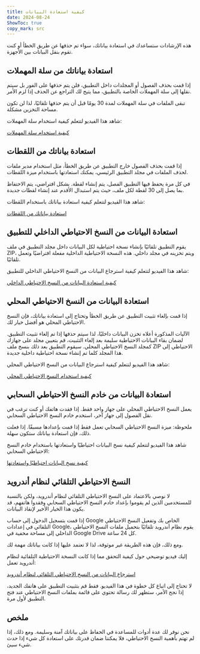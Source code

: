 ```yaml
---
title: كيفية استعادة البيانات  
date: 2024-08-24
ShowToc: true
copy_mark: src
---
```


هذه الإرشادات ستساعدك في استعادة بياناتك، سواء تم حذفها عن طريق الخطأ أو كنت تقوم بنقل البيانات بين الأجهزة.

## استعادة بياناتك من سلة المهملات

إذا قمت بحذف الفصول أو المجلدات داخل التطبيق، فلن يتم حذفها على الفور بل سيتم نقلها إلى سلة المهملات الخاصة بالتطبيق، مما يتيح لك التراجع عن الحذف إذا لزم الأمر.

تبقى الملفات في سلة المهملات لمدة 30 يومًا قبل أن يتم حذفها تلقائيًا، لذا لن تكون مساحة التخزين مشكلة.

شاهد هذا الفيديو لتتعلم كيفية استخدام سلة المهملات:

[كيفية استخدام سلة المهملات](https://youtube.com/shorts/WUrHmY4-T30?feature=share)

## استعادة بياناتك من اللقطات

إذا قمت بحذف الفصول خارج التطبيق عن طريق الخطأ، مثل استخدام مدير ملفات لحذف الملفات في مجلد التطبيق الرئيسي، يمكنك استعادتها باستخدام ميزة اللقطات.

في كل مرة يحفظ فيها التطبيق الفصل، يتم إنشاء لقطة. بشكل افتراضي، يتم الاحتفاظ بما يصل إلى 30 لقطة لكل ملف، حيث يتم استبدال الأقدم عند إنشاء لقطات جديدة.

شاهد هذا الفيديو لتتعلم كيفية استعادة بياناتك باستخدام اللقطات:

[استعادة بياناتك من اللقطات](https://youtu.be/QRlzmj-Vp88)

## استعادة البيانات من النسخ الاحتياطي الداخلي للتطبيق

يقوم التطبيق تلقائيًا بإنشاء نسخة احتياطية لكل البيانات داخل مجلد التطبيق في ملف ZIP، ويتم تخزينه في مجلد داخلي. هذه النسخة الاحتياطية الداخلية مفعلة افتراضيًا وتعمل تلقائيًا.

شاهد هذا الفيديو لتتعلم كيفية استرجاع البيانات من النسخ الاحتياطي الداخلي للتطبيق:

[كيفية استعادة البيانات من النسخ الاحتياطي الداخلي](https://youtube.com/shorts/GAOLcbpsCHQ?feature=share)

## استعادة البيانات من النسخ الاحتياطي المحلي

إذا قمت بإلغاء تثبيت التطبيق عن طريق الخطأ وتحتاج إلى استعادة بياناتك، فإن النسخ الاحتياطي المحلي هو أفضل خيار لك.

الآليات المذكورة أعلاه تخزن البيانات داخليًا، لذا سيتم حذفها إذا تم إلغاء تثبيت التطبيق. لضمان بقاء البيانات الاحتياطية سليمة بعد إلغاء التثبيت، قم بتعيين مجلد على جهازك كمجلد النسخ الاحتياطي المحلي. سيقوم التطبيق بعد ذلك بنسخ ملف ZIP الاحتياطي إلى هذا المجلد كلما تم إنشاء نسخة احتياطية داخلية جديدة.

شاهد هذا الفيديو لتتعلم كيفية استرجاع البيانات من النسخ الاحتياطي المحلي:

[كيفية استخدام النسخ الاحتياطي المحلي](https://youtu.be/Y-M5V3OKWM8)

## استعادة البيانات من خادم النسخ الاحتياطي السحابي

يعمل النسخ الاحتياطي المحلي على جهاز واحد فقط. إذا فقدت هاتفك أو كنت ترغب في نقل الفصول إلى جهاز آخر، استخدم خادم النسخ الاحتياطي السحابي.

ملحوظة: ميزة النسخ الاحتياطي السحابي تعمل فقط إذا قمت بإعدادها مسبقًا. إذا فعلت ذلك، فإن استعادة بياناتك ستكون سهلة.

شاهد هذا الفيديو لتتعلم كيفية نسخ البيانات احتياطيًا واستعادتها باستخدام خادم النسخ الاحتياطي السحابي:

[كيفية نسخ البيانات احتياطيًا واستعادتها](https://youtube.com/shorts/F2UTxySivO4)

## النسخ الاحتياطي التلقائي لنظام أندرويد

لا نوصي بالاعتماد على النسخ الاحتياطي التلقائي لنظام أندرويد، ولكن بالنسبة للمستخدمين الذين لم يقوموا بإعداد خادم النسخ الاحتياطي السحابي وفقدوا هاتفهم، قد يكون هذا الخيار الأخير لإنقاذ البيانات.

إذا قمت بتسجيل الدخول إلى حساب Google الخاص بك وتفعيل النسخ الاحتياطي التلقائي في إعدادات Google، يقوم نظام أندرويد تلقائيًا بتحميل ملفات النسخ الاحتياطي الداخلي إلى مساحة مخفية في Google Drive كل 24 ساعة.

ومع ذلك، فإن هذه الطريقة غير موثوقة، لذا لا تعتمد عليها إذا كانت بياناتك مهمة لك.

إليك فيديو توضيحي حول كيفية التحقق مما إذا كانت النسخة الاحتياطية التلقائية لنظام أندرويد تعمل:

[استرجاع البيانات من النسخ الاحتياطي التلقائي لنظام أندرويد](https://youtu.be/PMrsCCpMebk)

لا تحتاج إلى اتباع كل خطوة في هذا الفيديو. فقط قم بتثبيت التطبيق على هاتفك الجديد، إذا نجح الأمر، ستظهر لك رسالة تحتوي على قائمة بملفات النسخ الاحتياطي عند فتح التطبيق لأول مرة.

## ملخص

نحن نوفر لك عدة أدوات للمساعدة في الحفاظ على بياناتك آمنة وسليمة. ومع ذلك، إذا لم تهتم بأهمية النسخ الاحتياطي، فلا يمكننا ضمان قدرتك على استعادة كل شيء إذا حدث شيء سيئ.
